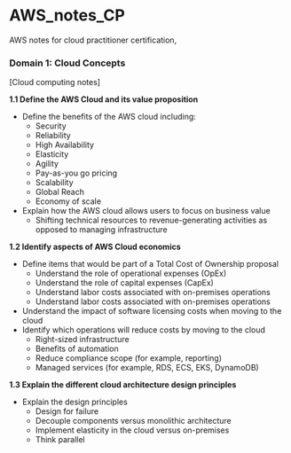 # AWS_notes_CP
AWS notes for cloud practitioner certification,


### Domain 1: Cloud Concepts

[Cloud computing notes]

**1.1 Define the AWS Cloud and its value proposition**

- Define the benefits of the AWS cloud including:
    - Security
    - Reliability
    - High Availability
    - Elasticity
    - Agility
    - Pay-as-you go pricing
    - Scalability
    - Global Reach
    - Economy of scale
- Explain how the AWS cloud allows users to focus on business value
    - Shifting technical resources to revenue-generating activities as opposed to managing
    infrastructure

**1.2 Identify aspects of AWS Cloud economics**

- Define items that would be part of a Total Cost of Ownership proposal
    - Understand the role of operational expenses (OpEx)
    - Understand the role of capital expenses (CapEx)
    - Understand labor costs associated with on-premises operations
    - Understand labor costs associated with on-premises operations
- Understand the impact of software licensing costs when moving to the cloud
- Identify which operations will reduce costs by moving to the cloud
    - Right-sized infrastructure
    - Benefits of automation
    - Reduce compliance scope (for example, reporting)
    - Managed services (for example, RDS, ECS, EKS, DynamoDB)

**1.3 Explain the different cloud architecture design principles**

- Explain the design principles
    - Design for failure
    - Decouple components versus monolithic architecture
    - Implement elasticity in the cloud versus on-premises
    - Think parallel